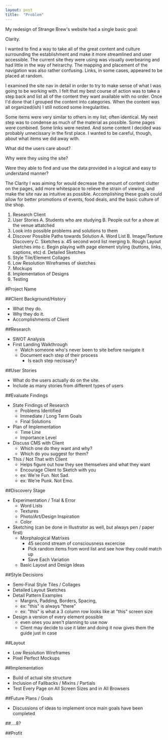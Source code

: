 ```yaml
---
layout: post
title:  "Problem"
---
```


My redesign of Strange Brew's website had a single basic goal:

Clarity.

I wanted to find a way to take all of the great content and culture surrounding the establishment and make it more streamlined and user accessible.
The current site they were using was visually overbearing and had little in the way of heirarchy. The mapping and placement of the navigation was also rather confusing. Links, in some cases, appeared to be placed at random. 

I examined the site nav in detail in order to try to make sense of what I was going to be working with. I felt that my best course of action was to take a step back and list all of the content they want available with no order. Once I'd done that I grouped the content into categories. When the content was all organized(ish) I still noticed some irregularities. 

Some items were very similar to others in my list; often identical. My next step was to condense as much of the material as possible. Some pages were combined. Some links were nested. And some content I decided was probably unnecissary in the first place. I wanted to be careful, though, about what items we did away with. 

What did the users care about?

Why were they using the site?

Were they able to find and use the data provided in a logical and easy to understand manner?

The Clarity I was aiming for would decrease the amount of content clutter on the pages, add more whitespace to relieve the strain of viewing, and make the site nav as intuitive as possible. Accomplishing these goals could allow for better promotions of events, food deals, and the basic culture of the shop. 



1. Research Client
2. User Stories
    A. Students who are studying
    B. People out for a show at the venue attatched
3. Look into possible problems and solutions to them
4. Discover Possible Paths towards Solution
    A. Word List
    B. Image/Texture Discovery
    C. Sketches
            a. 45 second word list merging
            b. Rough Layout sketches into
            c. Begin playing with page element styling (buttons, links, captions, etc)
            d. Detailed Sketches
5. Style Tile/Element Collages
6. Low Resolution Wireframes of sketches
7. Mockups
8. Implementation of Designs
9. Testing 


#Project Name

##Client Background/History
- What they do.
- Why they do it.
- Accomplishments of Client

##Research
- SWOT Analysis
- First Landing Walkthrough
    + Watch someone who's never been to site before navigate it
    + Document each step of their process
        * Is each step necissary?
    
##User Stories
- What do the users actually do on the site.
- Include as many stories from different types of users

##Evaluate Findings
- State Findings of Research
    + Problems Identified
    + Immediate / Long Term Goals
    + Final Solutions
- Plan of Implementation
    + Time Line
    + Importance Level
- Discuss CMS with Client
    + Which one do they want and why?
    + Which do you suggest for them?
- This / Not That with Client
    + Helps figure out how they see themselves and what they want
    + Encourage Client to Sketch with you
    + ex: We're Fun. Not Sad.
    + ex: We're Punk. Not Emo.

##Discovery Stage
- Experimentation / Trial & Error
    + Word Lists
    + Textures
    + Photo/Art/Design Inspiration
    + Color
- Sketching (can be done in Illustrator as well, but always pen / paper first)
    + Morphalogical Matrixes
        * 45 second stream of consciousness excercise
        * Pick random items from word list and see how they could match up
        * Save Each Variation
    + Basic Layout and Design Ideas

##Style Decisions
- Semi-Final Style Tiles / Collages
- Detailed Layout Sketches
- Detail Pattern Examples
    + Margins, Padding, Borders, Spacing, 
    + ex: "this" is always "there"
    + ex: "this" is what a 3 column row looks like at "this" screen size
- Design a version of every element possible
    + even ones you aren't planning to use now
    + Client may decide to use it later and doing it now gives them the guide just in case

##Layout
- Low Resolution Wireframes
- Pixel Perfect Mockups

##Implementation
- Build of actual site structure
- Inclusion of Fallbacks / Mixins / Partials
- Test Every Page on All Screen Sizes and in All Browsers

##Future Plans / Goals
- Discussions of ideas to implement once main goals have been completed

##....8?

##Profit









